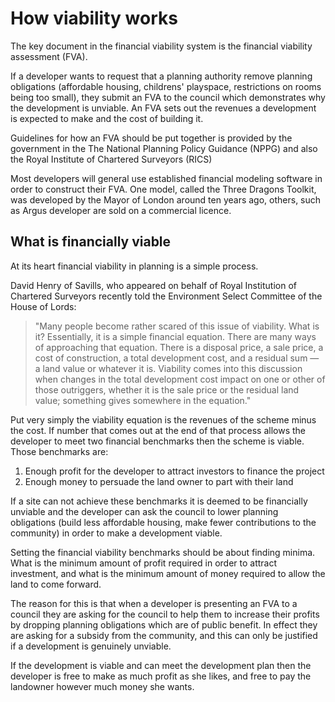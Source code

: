 # How viability works

The key document in the financial viability system is the financial viability assessment (FVA). 

If a developer wants to request that a planning authority remove planning obligations (affordable housing, childrens' playspace, restrictions on rooms being too small), they submit an FVA to the council which demonstrates why the development is unviable. An FVA sets out the revenues a development is expected to make and the cost of building it.

Guidelines for how an FVA should be put together is provided by the government in the The National Planning Policy Guidance (NPPG) and also the Royal Institute of Chartered Surveyors (RICS) 

Most developers will general use established financial modeling software in order to construct their FVA. One model, called the Three Dragons Toolkit, was developed by the Mayor of London around ten years ago, others, such as Argus developer are sold on a commercial licence. 

## What is financially viable 
At its heart financial viability in planning is a simple process. 

David Henry of Savills, who appeared on behalf of Royal Institution of Chartered Surveyors recently told the Environment Select Committee of the House of Lords:

>"Many people become rather scared of this issue of viability. What is it? Essentially, it is a simple financial equation. There are many ways of approaching that equation. There is a disposal price, a sale price, a cost of construction, a total development cost, and a residual sum — a land value or whatever it is. Viability comes into this discussion when changes in the total development cost impact on one or other of those outriggers, whether it is the sale price or the residual land value; something gives somewhere in the equation."

Put very simply the viability equation is the revenues of the scheme minus the cost. If number that comes out at the end of that process allows the developer to meet two financial benchmarks then the scheme is viable. Those benchmarks are:

1. Enough profit for the developer to attract investors to finance the project
2. Enough money to persuade the land owner to part with their land

If a site can not achieve these benchmarks it is deemed to be financially unviable and the developer can ask the council to lower planning obligations \(build less affordable housing, make fewer contributions to the community\) in order to make a development viable.

Setting the financial viability benchmarks should be about finding minima. What is the minimum amount of profit required in order to attract investment, and what is the minimum amount of money required to allow the land to come forward. 

The reason for this is that when a developer is presenting an FVA to a council they are asking for the council to help them to increase their profits by dropping planning obligations which are of public benefit. In effect they are asking for a subsidy from the community, and this can only be justified if a development is genuinely unviable. 

If the development is viable and can meet the development plan then the developer is free to make as much profit as she likes, and free to pay the landowner however much money she wants.